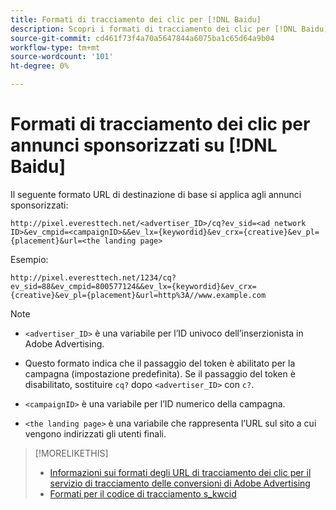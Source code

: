 ```yaml
---
title: Formati di tracciamento dei clic per [!DNL Baidu]
description: Scopri i formati di tracciamento dei clic per [!DNL Baidu] account.
source-git-commit: cd461f73f4a70a5647844a6075ba1c65d64a9b04
workflow-type: tm+mt
source-wordcount: '101'
ht-degree: 0%

---
```


# Formati di tracciamento dei clic per annunci sponsorizzati su [!DNL Baidu]

Il seguente formato URL di destinazione di base si applica agli annunci sponsorizzati:

`http://pixel.everesttech.net/<advertiser_ID>/cq?ev_sid=<ad network ID>&ev_cmpid=<campaignID>&&ev_lx={keywordid}&ev_crx={creative}&ev_pl={placement}&url=<the landing page>`

Esempio:

`http://pixel.everesttech.net/1234/cq?ev_sid=88&ev_cmpid=800577124&&ev_lx={keywordid}&ev_crx={creative}&ev_pl={placement}&url=http%3A//www.example.com`

>[!NOTE]
>
>* `<advertiser_ID>` è una variabile per l’ID univoco dell’inserzionista in Adobe Advertising.
>
>* Questo formato indica che il passaggio del token è abilitato per la campagna (impostazione predefinita). Se il passaggio del token è disabilitato, sostituire `cq?` dopo `<advertiser_ID>` con `c?`.
>
>* `<campaignID>` è una variabile per l’ID numerico della campagna.
>
>* `<the landing page>` è una variabile che rappresenta l’URL sul sito a cui vengono indirizzati gli utenti finali.


>[!MORELIKETHIS]
>
>* [Informazioni sui formati degli URL di tracciamento dei clic per il servizio di tracciamento delle conversioni di Adobe Advertising](formats-click-tracking-about.md)
>* [Formati per il codice di tracciamento s\_kwcid](skwcid-tracking-parameter.md)

